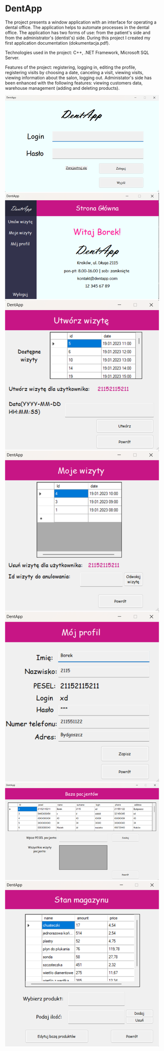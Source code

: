 # DentApp

The project presents a window application with an interface for operating a dental office. The application helps to automate processes in the dental office. The application has two forms of use: from the patient's side and from the administrator's (dentist's) side. During this project I created my first application documentation (dokumentacja.pdf). 

Technologies used in the project: C++, .NET Framework, Microsoft SQL Server.

Features of the project: registering, logging in, editing the profile, registering visits by choosing a date, canceling a visit, viewing visits, viewing information about the salon, logging out. Administator's side has been enhanced with the following features: viewing customers data, warehouse management (adding and deleting products).

![Login Page](https://github.com/karoldziadkowiec/DentistApp/blob/master/photos/1.png)
![Main Page](https://github.com/karoldziadkowiec/DentistApp/blob/master/photos/2.png)
![Create Visit Page](https://github.com/karoldziadkowiec/DentistApp/blob/master/photos/3.png)
![My Visits Page](https://github.com/karoldziadkowiec/DentistApp/blob/master/photos/4.png)
![My Profile Page](https://github.com/karoldziadkowiec/DentistApp/blob/master/photos/5.png)
![Patients Page](https://github.com/karoldziadkowiec/DentistApp/blob/master/photos/6.png)
![Store Page](https://github.com/karoldziadkowiec/DentistApp/blob/master/photos/7.png)
